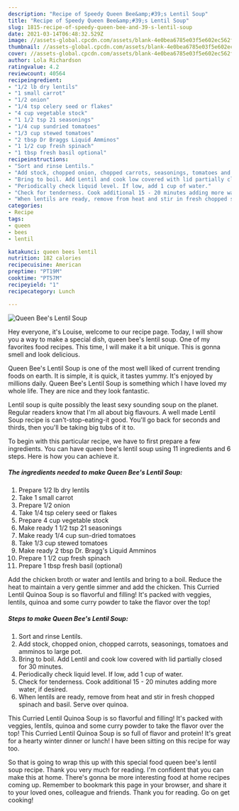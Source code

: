 ```yaml
---
description: "Recipe of Speedy Queen Bee&amp;#39;s Lentil Soup"
title: "Recipe of Speedy Queen Bee&amp;#39;s Lentil Soup"
slug: 1815-recipe-of-speedy-queen-bee-and-39-s-lentil-soup
date: 2021-03-14T06:48:32.529Z
image: //assets-global.cpcdn.com/assets/blank-4e0bea6785e03f5e602ec562f230caae08da540cada707380b4fe1bbebba43da.png
thumbnail: //assets-global.cpcdn.com/assets/blank-4e0bea6785e03f5e602ec562f230caae08da540cada707380b4fe1bbebba43da.png
cover: //assets-global.cpcdn.com/assets/blank-4e0bea6785e03f5e602ec562f230caae08da540cada707380b4fe1bbebba43da.png
author: Lola Richardson
ratingvalue: 4.2
reviewcount: 40564
recipeingredient:
- "1/2 lb dry lentils"
- "1 small carrot"
- "1/2 onion"
- "1/4 tsp celery seed or flakes"
- "4 cup vegetable stock"
- "1 1/2 tsp 21 seasonings"
- "1/4 cup sundried tomatoes"
- "1/3 cup stewed tomatoes"
- "2 tbsp Dr Braggs Liquid Amminos"
- "1 1/2 cup fresh spinach"
- "1 tbsp fresh basil optional"
recipeinstructions:
- "Sort and rinse Lentils."
- "Add stock, chopped onion, chopped carrots, seasonings, tomatoes and amminos to large pot."
- "Bring to boil. Add Lentil and cook low covered with lid partially closed for 30 minutes."
- "Periodically check liquid level. If low, add 1 cup of water."
- "Check for tenderness. Cook additional 15 - 20 minutes adding more water, if desired."
- "When lentils are ready, remove from heat and stir in fresh chopped spinach and basil. Serve over quinoa."
categories:
- Recipe
tags:
- queen
- bees
- lentil

katakunci: queen bees lentil 
nutrition: 182 calories
recipecuisine: American
preptime: "PT19M"
cooktime: "PT57M"
recipeyield: "1"
recipecategory: Lunch

---
```



![Queen Bee&#39;s Lentil Soup](//assets-global.cpcdn.com/assets/blank-4e0bea6785e03f5e602ec562f230caae08da540cada707380b4fe1bbebba43da.png)

Hey everyone, it's Louise, welcome to our recipe page. Today, I will show you a way to make a special dish, queen bee&#39;s lentil soup. One of my favorites food recipes. This time, I will make it a bit unique. This is gonna smell and look delicious.

Queen Bee&#39;s Lentil Soup is one of the most well liked of current trending foods on earth. It is simple, it is quick, it tastes yummy. It's enjoyed by millions daily. Queen Bee&#39;s Lentil Soup is something which I have loved my whole life. They are nice and they look fantastic.

Lentil soup is quite possibly the least sexy sounding soup on the planet. Regular readers know that I&#39;m all about big flavours. A well made Lentil Soup recipe is can&#39;t-stop-eating-it good. You&#39;ll go back for seconds and thirds, then you&#39;ll be taking big tubs of it to.


To begin with this particular recipe, we have to first prepare a few ingredients. You can have queen bee&#39;s lentil soup using 11 ingredients and 6 steps. Here is how you can achieve it.

<!--inarticleads1-->

##### The ingredients needed to make Queen Bee&#39;s Lentil Soup:

1. Prepare 1/2 lb dry lentils
1. Take 1 small carrot
1. Prepare 1/2 onion
1. Take 1/4 tsp celery seed or flakes
1. Prepare 4 cup vegetable stock
1. Make ready 1 1/2 tsp 21 seasonings
1. Make ready 1/4 cup sun-dried tomatoes
1. Take 1/3 cup stewed tomatoes
1. Make ready 2 tbsp Dr. Bragg&#39;s Liquid Amminos
1. Prepare 1 1/2 cup fresh spinach
1. Prepare 1 tbsp fresh basil (optional)


Add the chicken broth or water and lentils and bring to a boil. Reduce the heat to maintain a very gentle simmer and add the chicken. This Curried Lentil Quinoa Soup is so flavorful and filling! It&#39;s packed with veggies, lentils, quinoa and some curry powder to take the flavor over the top! 

<!--inarticleads2-->

##### Steps to make Queen Bee&#39;s Lentil Soup:

1. Sort and rinse Lentils.
1. Add stock, chopped onion, chopped carrots, seasonings, tomatoes and amminos to large pot.
1. Bring to boil. Add Lentil and cook low covered with lid partially closed for 30 minutes.
1. Periodically check liquid level. If low, add 1 cup of water.
1. Check for tenderness. Cook additional 15 - 20 minutes adding more water, if desired.
1. When lentils are ready, remove from heat and stir in fresh chopped spinach and basil. Serve over quinoa.


This Curried Lentil Quinoa Soup is so flavorful and filling! It&#39;s packed with veggies, lentils, quinoa and some curry powder to take the flavor over the top! This Curried Lentil Quinoa Soup is so full of flavor and protein! It&#39;s great for a hearty winter dinner or lunch! I have been sitting on this recipe for way too. 

So that is going to wrap this up with this special food queen bee&#39;s lentil soup recipe. Thank you very much for reading. I'm confident that you can make this at home. There's gonna be more interesting food at home recipes coming up. Remember to bookmark this page in your browser, and share it to your loved ones, colleague and friends. Thank you for reading. Go on get cooking!
